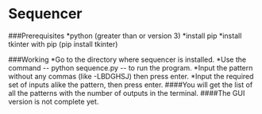 # Sequencer

###Prerequisites
*python (greater than or version 3)
*install pip
*install tkinter with pip (pip install tkinter)

###Working
*Go to the directory where sequencer is installed.
*Use the command -- python sequence.py -- to run the program.
*Input the pattern without any commas (like -LBDGHSJ) then press enter.
*Input the required set of inputs alike the pattern, then press enter.
####You will get the list of all the patterns with the number of outputs in the terminal.
####The GUI version is not complete yet.
